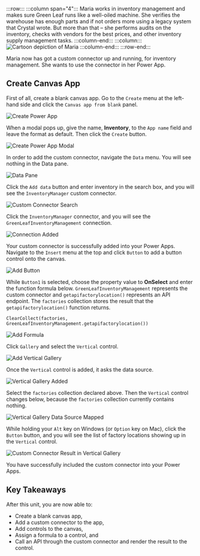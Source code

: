 :::row:::
  :::column span="4":::
    Maria works in inventory management and makes sure Green Leaf runs like a well-oiled machine. She verifies the warehouse has enough parts and if not orders more using a legacy system that Crystal wrote. But more than that – she performs audits on the inventory, checks with vendors for the best prices, and other inventory supply management tasks.
  :::column-end:::
  :::column:::
    ![Cartoon depiction of Maria](../../shared/media/maria.png)
  :::column-end:::
:::row-end:::

Maria now has got a custom connector up and running, for inventory management. She wants to use the connector in her Power App.


## Create Canvas App ##

First of all, create a blank canvas app. Go to the `Create` menu at the left-hand side and click the `Canvas app from blank` panel.

![Create Power App][image-01]

When a modal pops up, give the name, **Inventory**, to the `App name` field and leave the format as default. Then click the `Create` button.

![Create Power App Modal][image-02]

In order to add the custom connector, navigate the `Data` menu. You will see nothing in the Data pane.

![Data Pane][image-03]

Click the `Add data` button and enter inventory in the search box, and you will see the `InventoryManager` custom connector.

![Custom Connector Search][image-04]

Click the `InventoryManager` connector, and you will see the `GreenLeafInventoryManagement` connection.

![Connection Added][image-05]

Your custom connector is successfully added into your Power Apps. Navigate to the `Insert` menu at the top and click `Button` to add a button control onto the canvas.

![Add Button][image-06]

While `Button1` is selected, choose the property value to **OnSelect** and enter the function formula below. `GreenLeafInventoryManagement` represents the custom connector and `getapifactorylocation()` represents an API endpoint. The `factories` collection stores the result that the `getapifactorylocation()` function returns.

```powerappsfl
ClearCollect(factories, GreenLeafInventoryManagement.getapifactorylocation())
```

![Add Formula][image-07]

Click `Gallery` and select the `Vertical` control.

![Add Vertical Gallery][image-08]

Once the `Vertical` control is added, it asks the data source.

![Vertical Gallery Added][image-09]

Select the `factories` collection declared above. Then the `Vertical` control changes below, because the `factories` collection currently contains nothing.

![Vertical Gallery Data Source Mapped][image-10]

While holding your `Alt` key on Windows (or `Option` key on Mac), click the `Button` button, and you will see the list of factory locations showing up in the `Vertical` control.

![Custom Connector Result in Vertical Gallery][image-11]

You have successfully included the custom connector into your Power Apps.


## Key Takeaways ##

After this unit, you are now able to:

* Create a blank canvas app,
* Add a custom connector to the app,
* Add controls to the canvas,
* Assign a formula to a control, and
* Call an API through the custom connector and render the result to the control.


[image-01]: ../media/5-use-custom-connector-in-powerapp-01.png
[image-02]: ../media/5-use-custom-connector-in-powerapp-02.png
[image-03]: ../media/5-use-custom-connector-in-powerapp-03.png
[image-04]: ../media/5-use-custom-connector-in-powerapp-04.png
[image-05]: ../media/5-use-custom-connector-in-powerapp-05.png
[image-06]: ../media/5-use-custom-connector-in-powerapp-06.png
[image-07]: ../media/5-use-custom-connector-in-powerapp-07.png
[image-08]: ../media/5-use-custom-connector-in-powerapp-08.png
[image-09]: ../media/5-use-custom-connector-in-powerapp-09.png
[image-10]: ../media/5-use-custom-connector-in-powerapp-10.png
[image-11]: ../media/5-use-custom-connector-in-powerapp-11.png
